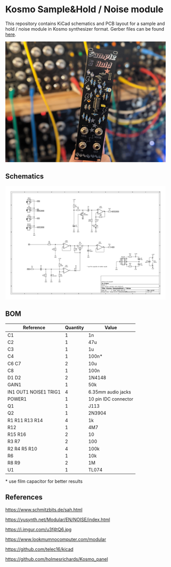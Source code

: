 # Kosmo Sample&Hold / Noise module

This repository contains KiCad schematics and PCB layout for a sample and hold / noise module in Kosmo synthesizer format. Gerber files can be found [here](plots).

![Kosmo Sample And Hold Noise PCB](kosmo-sample-and-hold-modulargrid.jpg)

## Schematics

![Kosmo Reverb Driver Schematics](kosmo-sample-and-hold-noise-schematics.png)

## BOM

|Reference             |Quantity|Value               |
|----------------------|--------|--------------------|
|C1                    |1       |1n                  |
|C2                    |1       |47u                 |
|C3                    |1       |1u                  |
|C4                    |1       |100n*               |
|C6 C7                 |2       |10u                 |
|C8                    |1       |100n                |
|D1 D2                 |2       |1N4148              |
|GAIN1                 |1       |50k                 |
|IN1 OUT1 NOISE1 TRIG1 |4       |6.35mm audio jacks  |
|POWER1                |1       |10 pin IDC connector|
|Q1                    |1       |J113                |
|Q2                    |1       |2N3904              |
|R1 R11 R13 R14        |4       |1k                  |
|R12                   |1       |4M7                 |
|R15 R16               |2       |10                  |
|R3 R7                 |2       |100                 |
|R2 R4 R5 R10          |4       |100k                |
|R6                    |1       |10k                 |
|R8 R9                 |2       |1M                  |
|U1                    |1       |TL074               |

\* use film capacitor for better results

## References

https://www.schmitzbits.de/sah.html

https://yusynth.net/Modular/EN/NOISE/index.html

https://i.imgur.com/u3f4tQ6.jpg

https://www.lookmumnocomputer.com/modular

https://github.com/telec16/kicad

https://github.com/holmesrichards/Kosmo_panel
